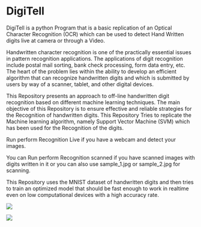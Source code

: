 # DigiTell

DigiTell is a python Program that is a basic replication of an Optical Character Recognition (OCR) which can be used to detect Hand Written digits live at camera or through a Video.

Handwritten character recognition is one of the practically essential issues in pattern recognition applications. The applications of digit recognition include postal mail sorting, bank check processing, form data entry, etc. The heart of the problem lies within the ability to develop an efficient algorithm that can recognize handwritten digits and which is submitted by users by way of a scanner, tablet, and other digital devices. 

This Repository presents an approach to off-line handwritten digit recognition based on different machine learning techniques. The main objective of this Repository is to ensure effective and reliable strategies for the Recognition of handwritten digits. This Repository Tries to replicate the Machine learning algorithm, namely Support Vector Machine (SVM) which has been used for the Recognition of the digits. 

Run perform Recognition Live if you have a webcam and detect your images.

You can Run perform Recognition scanned if you have scanned images with digits written in it or you can also use 
sample_1.jpg or sample_2.jpg for scanning.

This Repository uses the MNIST dataset of handwritten digits and then tries to train an optimized model that should be fast enough to work in realtime even on low computational devices with a high accuracy rate.

![](https://raw.githubusercontent.com/dilpreet1998/DigiTell/master/result_1.jpg)

![](https://raw.githubusercontent.com/dilpreet1998/DigiTell/master/result_2.jpg)
